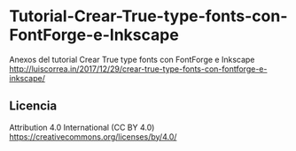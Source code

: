 # Tutorial-Crear-True-type-fonts-con-FontForge-e-Inkscape
Anexos del tutorial Crear True type fonts con FontForge e Inkscape
http://luiscorrea.in/2017/12/29/crear-true-type-fonts-con-fontforge-e-inkscape/
## Licencia 
Attribution 4.0 International (CC BY 4.0)
https://creativecommons.org/licenses/by/4.0/
